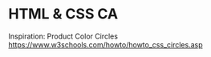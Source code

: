 # HTML & CSS CA

Inspiration:
Product Color Circles
https://www.w3schools.com/howto/howto_css_circles.asp